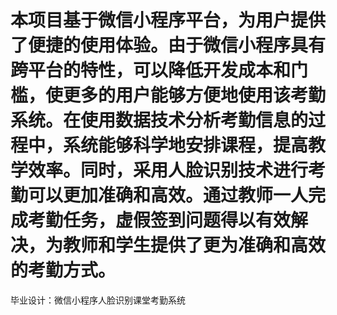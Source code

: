 # 本项目基于微信小程序平台，为用户提供了便捷的使用体验。由于微信小程序具有跨平台的特性，可以降低开发成本和门槛，使更多的用户能够方便地使用该考勤系统。在使用数据技术分析考勤信息的过程中，系统能够科学地安排课程，提高教学效率。同时，采用人脸识别技术进行考勤可以更加准确和高效。通过教师一人完成考勤任务，虚假签到问题得以有效解决，为教师和学生提供了更为准确和高效的考勤方式。
毕业设计：微信小程序人脸识别课堂考勤系统
